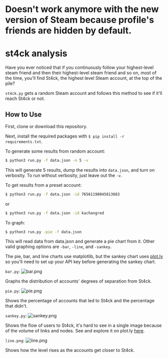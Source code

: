 # Doesn't work anymore with the new version of Steam because profile's friends are hidden by default.


# st4ck analysis

Have you ever noticed that if you continuously follow your highest-level steam friend and then their highest-level steam friend and so on, most of the time, you'll find St4ck, the highest level Steam account, at the top of the pile?

```st4ck.py``` gets a random Steam account and follows this method to see if it'll reach St4ck or not.


## How to Use

First, clone or download this repository.

Next, install the required packages with `$ pip install -r requirements.txt`.

To generate some results from random account:

```bash
$ python3 run.py -f data.json -n 5 -v
```

This will generate 5 results, dump the results into ```data.json```, and turn on verbosity. To run without verbosity, just leave out the ```-v```.

To get results from a preset account:

```bash
$ python3 run.py -f data.json -id 76561198045813683
```

or 

```bash
$ python3 run.py -f data.json -id kachangred
```

To graph:

```bash
$ python3 run.py -pie -f data.json
```

This will read data from data.json and generate a pie chart from it. Other valid graphing options are ```-bar```, ```-line```, and ```-sankey```.

The pie, bar, and line charts use matplotlib, but the sankey chart uses [plot.ly](https://plot.ly/) so you'll need to set up your API key before generating the sankey chart.

```bar.py```:
![bar.png](https://github.com/kajchang/st4ck/raw/master/images/bar.png)

Graphs the distribution of accounts' degrees of separation from St4ck.

```pie.py```:
![pie.png](https://github.com/kajchang/st4ck/raw/master/images/pie.png)

Shows the percentage of accounts that led to St4ck and the percentage that didn't.

```sankey.py```:
![sankey.png](https://github.com/kajchang/st4ck/raw/master/images/sankey.png)

Shows the flow of users to St4ck, it's hard to see in a single image because of the volume of links and nodes. See and explore it on plot.ly [here](https://plot.ly/~kachang/16/the-path-to-st4ck/#/).

```line.png```:
![line.png](https://github.com/kajchang/st4ck/raw/master/images/line.png)

Shows how the level rises as the accounts get closer to St4ck.
